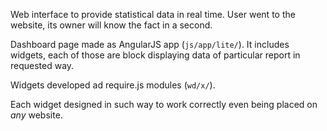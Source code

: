 Web interface to provide statistical data in real time. User went to the website, its owner will know the fact in a second.

Dashboard page made as AngularJS app (`js/app/lite/`). It includes widgets, each of those are block displaying data of particular report in requested way.

Widgets developed ad require.js modules (`wd/x/`).

Each widget designed in such way to work correctly even being placed on _any_ website.
